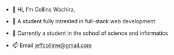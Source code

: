 - 👋 Hi, I’m Collins Wachira,
- 👀 A student fully intrested in full-stack web development
- 🌱 Currently a student in the school of science and informatics

- 📫 Email jeffcollinw@gmail.com

<!---
collinswachira-alt/collinswachira-alt is a ✨ special ✨ repository because its `README.md` (this file) appears on your GitHub profile.
You can click the Preview link to take a look at your changes.
--->
